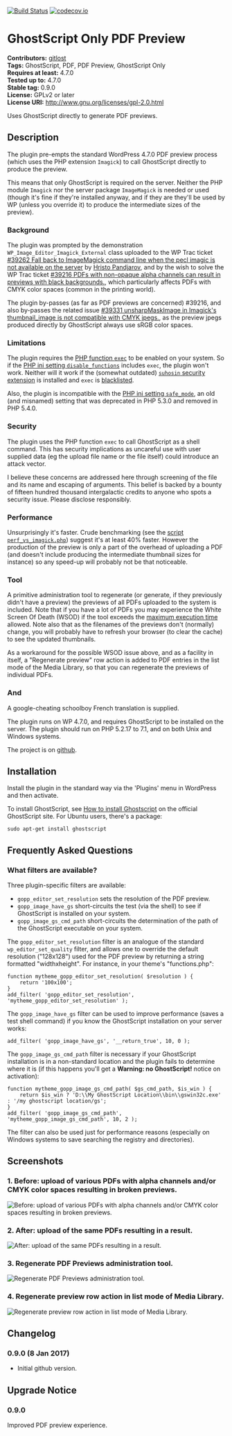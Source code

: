 [![Build Status](https://travis-ci.org/gitlost/ghostscript-only-pdf-preview.png?branch=master)](https://travis-ci.org/gitlost/ghostscript-only-pdf-preview)
[![codecov.io](http://codecov.io/github/gitlost/ghostscript-only-pdf-preview/coverage.svg?branch=master)](http://codecov.io/github/gitlost/ghostscript-only-pdf-preview?branch=master)
# GhostScript Only PDF Preview #
**Contributors:** [gitlost](https://profiles.wordpress.org/gitlost)  
**Tags:** GhostScript, PDF, PDF Preview, GhostScript Only  
**Requires at least:** 4.7.0  
**Tested up to:** 4.7.0  
**Stable tag:** 0.9.0  
**License:** GPLv2 or later  
**License URI:** http://www.gnu.org/licenses/gpl-2.0.html  

Uses GhostScript directly to generate PDF previews.

## Description ##

The plugin pre-empts the standard WordPress 4.7.0 PDF preview process (which uses the PHP extension `Imagick`) to call GhostScript directly to produce the preview.

This means that only GhostScript is required on the server. Neither the PHP module `Imagick` nor the server package `ImageMagick` is needed or used (though it's fine if they're installed anyway, and if they are they'll be used by WP (unless you override it) to produce the intermediate sizes of the preview).

### Background ###

The plugin was prompted by the demonstration `WP_Image_Editor_Imagick_External` class uploaded to the WP Trac ticket [#39262 Fall back to ImageMagick command line when the pecl imagic is not available on the server](https://core.trac.wordpress.org/ticket/39262) by [Hristo Pandjarov](https://profiles.wordpress.org/hristo-sg), and by the wish to solve the WP Trac ticket [#39216 PDFs with non-opaque alpha channels can result in previews with black backgrounds.](https://core.trac.wordpress.org/ticket/39216), which particularly affects PDFs with CMYK color spaces (common in the printing world).

The plugin by-passes (as far as PDF previews are concerned) #39216, and also by-passes the related issue [#39331 unsharpMaskImage in Imagick's thumbnail_image is not compatible with CMYK jpegs.](https://core.trac.wordpress.org/ticket/39331), as the preview jpegs produced directly by GhostScript always use sRGB color spaces.

### Limitations ###

The plugin requires the [PHP function `exec`](http://php.net/manual/en/function.exec.php) to be enabled on your system. So if the [PHP ini setting `disable_functions`](http://php.net/manual/en/ini.core.php#ini.disable-functions) includes `exec`, the plugin won't work. Neither will it work if the (somewhat outdated) [`suhosin` security extension](https://suhosin.org/stories/index.html) is installed and `exec` is [blacklisted](https://suhosin.org/stories/configuration.html#suhosin-executor-func-blacklist).

Also, the plugin is incompatible with the [PHP ini setting `safe_mode`](http://php.net/manual/en/ini.sect.safe-mode.php#ini.safe-mode), an old (and misnamed) setting that was deprecated in PHP 5.3.0 and removed in PHP 5.4.0.

### Security ###

The plugin uses the PHP function `exec` to call GhostScript as a shell command. This has security implications as uncareful use with user supplied data (eg the upload file name or the file itself) could introduce an attack vector.

I believe these concerns are addressed here through screening of the file and its name and escaping of arguments. This belief is backed by a bounty of fifteen hundred thousand intergalactic credits to anyone who spots a security issue. Please disclose responsibly.

### Performance ###

Unsurprisingly it's faster. Crude benchmarking (see the [script `perf_vs_imagick.php`](https://github.com/gitlost/ghostscript-only-pdf-preview/blob/master/perf/perf_vs_imagick.php)) suggest it's at least 40% faster. However the production of the preview is only a part of the overhead of uploading a PDF (and doesn't include producing the intermediate thumbnail sizes for instance) so any speed-up will probably not be that noticeable.

### Tool ###

A primitive administration tool to regenerate (or generate, if they previously didn't have a preview) the previews of all PDFs uploaded to the system is included. Note that if you have a lot of PDFs you may experience the White Screen Of Death (WSOD) if the tool exceeds the [maximum execution time](http://php.net/manual/en/info.configuration.php#ini.max-execution-time) allowed. Note also that as the filenames of the previews don't (normally) change, you will probably have to refresh your browser (to clear the cache) to see the updated thumbnails.

As a workaround for the possible WSOD issue above, and as a facility in itself, a "Regenerate preview" row action is added to PDF entries in the list mode of the Media Library, so that you can regenerate the previews of individual PDFs.

### And ###

A google-cheating schoolboy French translation is supplied.

The plugin runs on WP 4.7.0, and requires GhostScript to be installed on the server. The plugin should run on PHP 5.2.17 to 7.1, and on both Unix and Windows systems.

The project is on [github](https://github.com/gitlost/ghostscript-only-pdf-preview).

## Installation ##

Install the plugin in the standard way via the 'Plugins' menu in WordPress and then activate.

To install GhostScript, see [How to install Ghostscript](https://ghostscript.com/doc/9.20/Install.htm) on the official GhostScript site. For Ubuntu users, there's a package:

	sudo apt-get install ghostscript

## Frequently Asked Questions ##

### What filters are available? ###

Three plugin-specific filters are available:

* `gopp_editor_set_resolution` sets the resolution of the PDF preview.
* `gopp_image_have_gs` short-circuits the test (via the shell) to see if GhostScript is installed on your system.
* `gopp_image_gs_cmd_path` short-circuits the determination of the path of the GhostScript executable on your system.

The `gopp_editor_set_resolution` filter is an analogue of the standard `wp_editor_set_quality` filter, and allows one to override the default resolution ("128x128") used for the PDF preview by returning a string formatted "widthxheight". For instance, in your theme's "functions.php":

	function mytheme_gopp_editor_set_resolution( $resolution ) {
		return '100x100';
	}
	add_filter( 'gopp_editor_set_resolution', 'mytheme_gopp_editor_set_resolution' );

The `gopp_image_have_gs` filter can be used to improve performance (saves a test shell command) if you know the GhostScript installation on your server works:

	add_filter( 'gopp_image_have_gs', '__return_true', 10, 0 );

The `gopp_image_gs_cmd_path` filter is necessary if your GhostScript installation is in a non-standard location and the plugin fails to determine where it is (if this happens you'll get a **Warning: no GhostScript!** notice on activation):

	function mytheme_gopp_image_gs_cmd_path( $gs_cmd_path, $is_win ) {
		return $is_win ? 'D:\\My GhostScript Location\\bin\\gswin32c.exe' : '/my ghostscript location/gs';
	}
	add_filter( 'gopp_image_gs_cmd_path', 'mytheme_gopp_image_gs_cmd_path', 10, 2 );

The filter can also be used just for performance reasons (especially on Windows systems to save searching the registry and directories).

## Screenshots ##

### 1. Before: upload of various PDFs with alpha channels and/or CMYK color spaces resulting in broken previews. ###
![Before: upload of various PDFs with alpha channels and/or CMYK color spaces resulting in broken previews.](https://github.com/gitlost/ghostscript-only-pdf-preview/raw/master/assets/screenshot-1.png)

### 2. After: upload of the same PDFs resulting in a result. ###
![After: upload of the same PDFs resulting in a result.](https://github.com/gitlost/ghostscript-only-pdf-preview/raw/master/assets/screenshot-2.png)

### 3. Regenerate PDF Previews administration tool. ###
![Regenerate PDF Previews administration tool.](https://github.com/gitlost/ghostscript-only-pdf-preview/raw/master/assets/screenshot-3.png)

### 4. Regenerate preview row action in list mode of Media Library. ###
![Regenerate preview row action in list mode of Media Library.](https://github.com/gitlost/ghostscript-only-pdf-preview/raw/master/assets/screenshot-4.png)


## Changelog ##

### 0.9.0 (8 Jan 2017) ###
* Initial github version.

## Upgrade Notice ##

### 0.9.0 ###
Improved PDF preview experience.
